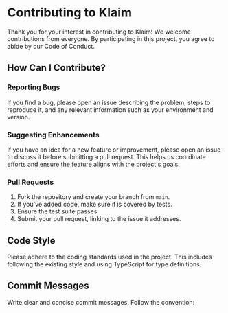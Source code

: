 # Contributing to Klaim

Thank you for your interest in contributing to Klaim! We welcome contributions from everyone. By participating in this project, you agree to abide by our Code of Conduct.

## How Can I Contribute?

### Reporting Bugs

If you find a bug, please open an issue describing the problem, steps to reproduce it, and any relevant information such as your environment and version.

### Suggesting Enhancements

If you have an idea for a new feature or improvement, please open an issue to discuss it before submitting a pull request. This helps us coordinate efforts and ensure the feature aligns with the project's goals.

### Pull Requests

1. Fork the repository and create your branch from `main`.
2. If you've added code, make sure it is covered by tests.
3. Ensure the test suite passes.
4. Submit your pull request, linking to the issue it addresses.

## Code Style

Please adhere to the coding standards used in the project. This includes following the existing style and using TypeScript for type definitions.

## Commit Messages

Write clear and concise commit messages. Follow the convention:

